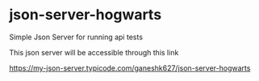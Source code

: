# json-server-hogwarts
Simple Json Server for running api tests

This json server will be accessible through this link

https://my-json-server.typicode.com/ganeshk627/json-server-hogwarts
